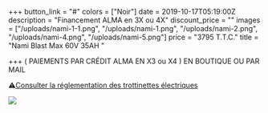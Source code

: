 +++
button_link = "#"
colors = ["Noir"]
date = 2019-10-17T05:19:00Z
description = "Financement ALMA en 3X ou 4X"
discount_price = ""
images = ["/uploads/nami-1-1.png", "/uploads/nami-1.png", "/uploads/nami-2.png", "/uploads/nami-4.png", "/uploads/nami-5.png"]
price = "3795 T.T.C."
title = "Nami Blast Max 60V  35AH "

+++
( PAIEMENTS PAR CRÉDIT ALMA EN X3 ou X4 ) EN BOUTIQUE OU PAR MAIL

⚠️[Consulter la réglementation des trottinettes électriques](/uploads/reglementation.pdf)

![](/uploads/sans-titre-6.png)